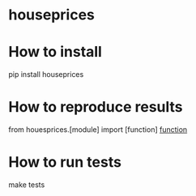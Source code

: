 # houseprices
# How to install
pip install houseprices

# How to reproduce results
from houesprices.[module] import [function]
[function]()

# How to run tests
make tests
